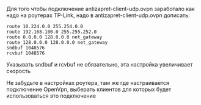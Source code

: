 Для того чтобы подключение antizapret-client-udp.ovpn заработало как надо на роутерах TP-Link, надо в antizapret-client-udp.ovpn дописать:

```
route 10.224.0.0 255.254.0.0
route 192.168.100.0 255.255.252.0
route 0.0.0.0 128.0.0.0 net_gateway
route 128.0.0.0 128.0.0.0 net_gateway
sndbuf 1048576
rcvbuf 1048576
```
Указывать sndbuf и rcvbuf не обязательно, эта настройка увеличивает скорость

Не забудьте в настройках роутера, там же где настраивается подключение OpenVpn, выберать клиентов для которых будет использоваться это подключение 
